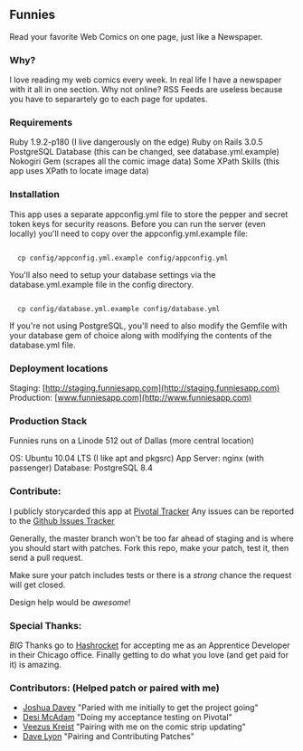 ## Funnies

Read your favorite Web Comics on one page, just like a Newspaper.

### Why?

I love reading my web comics every week. In real life I have a newspaper
with it all in one section.  Why not online? RSS Feeds are useless
because you have to separartely go to each page for updates.

### Requirements

Ruby 1.9.2-p180 (I live dangerously on the edge)
Ruby on Rails 3.0.5
PostgreSQL Database (this can be changed, see database.yml.example)
Nokogiri Gem (scrapes all the comic image data)
Some XPath Skills (this app uses XPath to locate image data)

### Installation

This app uses a separate appconfig.yml file to store the pepper and secret
token keys for security reasons. Before you can run the server (even locally)
you'll need to copy over the appconfig.yml.example file:

<code>
  cp config/appconfig.yml.example config/appconfig.yml
</code>

You'll also need to setup your database settings via the database.yml.example
file in the config directory.

<code>
  cp config/database.yml.example config/database.yml
</code>

If you're not using PostgreSQL, you'll need to also modify the Gemfile with
your database gem of choice along with modifying the contents of the
database.yml file.

### Deployment locations

Staging: [http://staging.funniesapp.com](http://staging.funniesapp.com)
Production: [www.funniesapp.com](http://www.funniesapp.com)

### Production Stack

Funnies runs on a Linode 512 out of Dallas (more central location)

OS: Ubuntu 10.04 LTS (I like apt and pkgsrc)
App Server: nginx (with passenger)
Database: PostgreSQL 8.4

### Contribute:

I publicly storycarded this app at [Pivotal Tracker](https://www.pivotaltracker.com/projects/201253)
Any issues can be reported to the [Github Issues Tracker](https://github.com/martinisoft/funnies/issues)

Generally, the master branch won't be too far ahead of staging and is where you
should start with patches. Fork this repo, make your patch, test it, then send
a pull request.

Make sure your patch includes tests or there is a *strong* chance the request
will get closed.

Design help would be *awesome*!

### Special Thanks:

*BIG* Thanks go to [Hashrocket](http://www.hashrocket.com/) for accepting me
as an Apprentice Developer in their Chicago office. Finally getting to do what
you love (and get paid for it) is amazing.

### Contributors: (Helped patch or paired with me)

* [Joshua Davey](http://joshuadavey.com/) "Paried with me initially to get the project going"
* [Desi McAdam](http://twitter.com/desi) "Doing my acceptance testing on Pivotal"
* [Veezus Kreist](http://veez.us/) "Pairing with me on the comic strip updating"
* [Dave Lyon](http://davelyon.net/) "Pairing and Contributing Patches"
